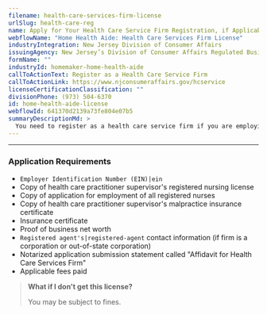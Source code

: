 ```yaml
---
filename: health-care-services-firm-license
urlSlug: health-care-reg
name: Apply for Your Health Care Service Firm Registration, if Applicable
webflowName: "Home Health Aide: Health Care Services Firm License"
industryIntegration: New Jersey Division of Consumer Affairs
issuingAgency: New Jersey’s Division of Consumer Affairs Regulated Business Section
formName: ""
industryId: homemaker-home-health-aide
callToActionText: Register as a Health Care Service Firm
callToActionLink: https://www.njconsumeraffairs.gov/hcservice
licenseCertificationClassification: ""
divisionPhone: (973) 504-6370
id: home-health-aide-license
webflowId: 641370d2139a73fe804e07b5
summaryDescriptionMd: >
  You need to register as a health care service firm if you are employing individuals to provide health care, personal care, or companion services. This applies to both in-home and facility care.
---
```


---

### Application Requirements

- `Employer Identification Number (EIN)|ein`
- Copy of health care practitioner supervisor's registered nursing license
- Copy of application for employment of all registered nurses
- Copy of health care practitioner supervisor's malpractice insurance certificate
- Insurance certificate
- Proof of business net worth
- `Registered agent's|registered-agent` contact information (if firm is a corporation or out-of-state corporation)
- Notarized application submission statement called "Affidavit for Health Care Services Firm"
- Applicable fees paid

> **What if I don't get this license?**
>
> You may be subject to fines.
